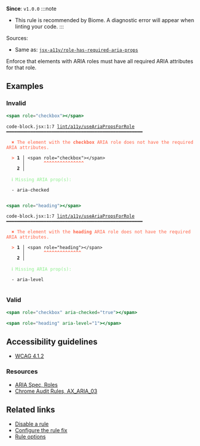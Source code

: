 **Since**: `v1.0.0`
:::note
- This rule is recommended by Biome. A diagnostic error will appear when linting your code.
:::

Sources: 
- Same as: <a href="https://github.com/jsx-eslint/eslint-plugin-jsx-a11y/blob/main/docs/rules/role-has-required-aria-props.md" target="_blank"><code>jsx-a11y/role-has-required-aria-props</code></a>

Enforce that elements with ARIA roles must have all required ARIA attributes for that role.

## Examples

### Invalid

```jsx
<span role="checkbox"></span>
```

<pre class="language-text"><code class="language-text">code-block.jsx:1:7 <a href="https://biomejs.dev/linter/rules/use-aria-props-for-role">lint/a11y/useAriaPropsForRole</a> ━━━━━━━━━━━━━━━━━━━━━━━━━━━━━━━━━━━━━━━━━━━━━━━━━━━

<strong><span style="color: Tomato;">  </span></strong><strong><span style="color: Tomato;">✖</span></strong> <span style="color: Tomato;">The element with the </span><span style="color: Tomato;"><strong>checkbox</strong></span><span style="color: Tomato;"> ARIA role does not have the required ARIA attributes.</span>
  
<strong><span style="color: Tomato;">  </span></strong><strong><span style="color: Tomato;">&gt;</span></strong> <strong>1 │ </strong>&lt;span role=&quot;checkbox&quot;&gt;&lt;/span&gt;
   <strong>   │ </strong>      <strong><span style="color: Tomato;">^</span></strong><strong><span style="color: Tomato;">^</span></strong><strong><span style="color: Tomato;">^</span></strong><strong><span style="color: Tomato;">^</span></strong><strong><span style="color: Tomato;">^</span></strong><strong><span style="color: Tomato;">^</span></strong><strong><span style="color: Tomato;">^</span></strong><strong><span style="color: Tomato;">^</span></strong><strong><span style="color: Tomato;">^</span></strong><strong><span style="color: Tomato;">^</span></strong><strong><span style="color: Tomato;">^</span></strong><strong><span style="color: Tomato;">^</span></strong><strong><span style="color: Tomato;">^</span></strong><strong><span style="color: Tomato;">^</span></strong><strong><span style="color: Tomato;">^</span></strong>
    <strong>2 │ </strong>
  
<strong><span style="color: lightgreen;">  </span></strong><strong><span style="color: lightgreen;">ℹ</span></strong> <span style="color: lightgreen;">Missing ARIA prop(s):</span>
  
  - aria-checked
  
</code></pre>

```jsx
<span role="heading"></span>
```

<pre class="language-text"><code class="language-text">code-block.jsx:1:7 <a href="https://biomejs.dev/linter/rules/use-aria-props-for-role">lint/a11y/useAriaPropsForRole</a> ━━━━━━━━━━━━━━━━━━━━━━━━━━━━━━━━━━━━━━━━━━━━━━━━━━━

<strong><span style="color: Tomato;">  </span></strong><strong><span style="color: Tomato;">✖</span></strong> <span style="color: Tomato;">The element with the </span><span style="color: Tomato;"><strong>heading</strong></span><span style="color: Tomato;"> ARIA role does not have the required ARIA attributes.</span>
  
<strong><span style="color: Tomato;">  </span></strong><strong><span style="color: Tomato;">&gt;</span></strong> <strong>1 │ </strong>&lt;span role=&quot;heading&quot;&gt;&lt;/span&gt;
   <strong>   │ </strong>      <strong><span style="color: Tomato;">^</span></strong><strong><span style="color: Tomato;">^</span></strong><strong><span style="color: Tomato;">^</span></strong><strong><span style="color: Tomato;">^</span></strong><strong><span style="color: Tomato;">^</span></strong><strong><span style="color: Tomato;">^</span></strong><strong><span style="color: Tomato;">^</span></strong><strong><span style="color: Tomato;">^</span></strong><strong><span style="color: Tomato;">^</span></strong><strong><span style="color: Tomato;">^</span></strong><strong><span style="color: Tomato;">^</span></strong><strong><span style="color: Tomato;">^</span></strong><strong><span style="color: Tomato;">^</span></strong><strong><span style="color: Tomato;">^</span></strong>
    <strong>2 │ </strong>
  
<strong><span style="color: lightgreen;">  </span></strong><strong><span style="color: lightgreen;">ℹ</span></strong> <span style="color: lightgreen;">Missing ARIA prop(s):</span>
  
  - aria-level
  
</code></pre>

### Valid

```jsx
<span role="checkbox" aria-checked="true"></span>
```

```jsx
<span role="heading" aria-level="1"></span>
```

## Accessibility guidelines

- [WCAG 4.1.2](https://www.w3.org/WAI/WCAG21/Understanding/name-role-value)

### Resources

- [ARIA Spec, Roles](https://www.w3.org/TR/wai-aria/#roles)
- [Chrome Audit Rules, AX_ARIA_03](https://github.com/GoogleChrome/accessibility-developer-tools/wiki/Audit-Rules#ax_aria_03)

## Related links

- [Disable a rule](/linter/#disable-a-lint-rule)
- [Configure the rule fix](/linter#configure-the-rule-fix)
- [Rule options](/linter/#rule-options)

